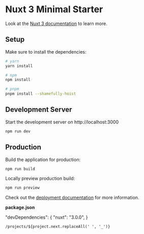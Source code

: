 # Nuxt 3 Minimal Starter

Look at the [Nuxt 3 documentation](https://nuxt.com/docs/getting-started/introduction) to learn more.

## Setup

Make sure to install the dependencies:

```bash
# yarn
yarn install

# npm
npm install

# pnpm
pnpm install --shamefully-hoist
```

## Development Server

Start the development server on http://localhost:3000

```bash
npm run dev
```

## Production

Build the application for production:

```bash
npm run build
```

Locally preview production build:

```bash
npm run preview
```

Check out the [deployment documentation](https://nuxt.com/docs/getting-started/deployment) for more information.


**package.json**

  "devDependencies": {
    <!-- "@nuxt/postcss8": "^1.1.3", -->
    <!-- "@nuxtjs/tailwindcss": "^6.1.3", -->
    <!-- "autoprefixer": "^10.4.13", -->
    "nuxt": "3.0.0",
    <!-- "postcss": "^8.4.19", -->
    <!-- "tailwindcss": "^3.2.4" -->
    }

`/projects/${project.next.replaceAll(' ', '_')}`
